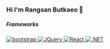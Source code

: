 ### Hi I'm Rangsan Butkaeo 👋


##### Frameworks
<a href="#">
    <img src="help/badge1.svg" alt="bootstrap" style="vertical-align:top margin:6px 4px">
</a>  
<a href="#">
    <img src="help/badge1.svg" alt="JQuery" style="vertical-align:top margin:6px 4px">
</a>  
<a href="#">
    <img src="help/badge1.svg" alt="React" style="vertical-align:top margin:6px 4px">
</a> 
<a href="#">
    <img src="help/badge1.svg" alt=".NET" style="vertical-align:top margin:6px 4px">
</a>  
<!--
**RangsanB2001/RangsanB2001** is a ✨ _special_ ✨ repository because its `README.md` (this file) appears on your GitHub profile.
 
Here are some ideas to get you started:

- 🔭 I’m currently working on ...
- 🌱 I’m currently learning ...
- 👯 I’m looking to collaborate on ...
- 🤔 I’m looking for help with ...
- 💬 Ask me about ...
- 📫 How to reach me: ...
- 😄 Pronouns: ...
- ⚡ Fun fact: ...
-->
